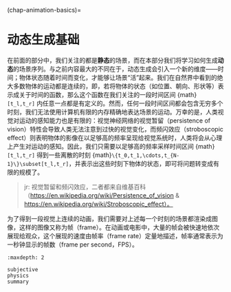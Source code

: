 (chap-animation-basics)=
# 动态生成基础

在前面的部分中，我们关注的都是**静态**的场景，而在本部分我们将学习如何生成**动态**的场景序列。与之前内容最大的不同在于，动态生成会引入一个新的维度——时间；物体状态随着时间而变化，才能够让场景“活”起来。我们在自然界中看到的绝大多数物体的运动都是连续的，即，若将物体的状态（如位置、朝向、形状等）表示成关于时间的函数，那么这个函数在我们关注的一段时间区间 {math}`[t_l,t_r]` 内任意一点都是有定义的。然而，任何一段时间区间都会包含无穷多个时刻，我们无法使用计算机有限的内存精确地表达场景的运动。万幸的是，人类视觉对运动的感知能力也是有限的：视觉神经网络的视觉暂留（persistence of vision）特性会导致人类无法注意到过快的视觉变化，而频闪效应（stroboscopic effect）则表明物体的影像在以足够高的频率呈现给视觉系统时，人类将会从心理上产生对运动的感知。因此，我们只需要以足够高的频率采样时间区间 {math}`[t_l,t_r]` 得到一些离散的时刻 {math}`\{t_0,t_1,\cdots,t_{N-1}\}\subset[t_l,t_r]`，并表示出这些时刻下物体的状态，即可将问题转变成有限的规模了。

> jr: 视觉暂留和频闪效应，二者都来自维基百科（https://en.wikipedia.org/wiki/Persistence_of_vision & https://en.wikipedia.org/wiki/Stroboscopic_effect）。

为了得到一段视觉上连续的动画，我们需要对上述每一个时刻的场景都渲染成图像，这样的图像又称为帧（frame）。在动画或电影中，大量的帧会被快速地依次展现给观众，这个展现的速度由帧率（frame rate）定量地描述，帧率通常表示为一秒钟显示的帧数（frame per second，FPS）。

```{toctree}
:maxdepth: 2

subjective
physics
summary
```